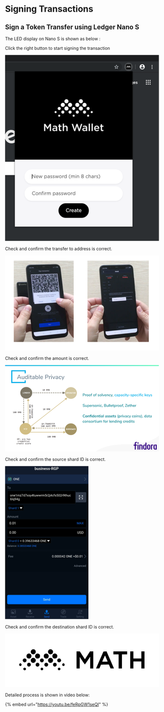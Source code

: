 # Signing Transactions

## Sign a Token Transfer using Ledger Nano S

The LED display on Nano S is shown as below :‌

Click the right button to start signing the transaction

![](../../.gitbook/assets/image%20%282%29.png)

Check and confirm the transfer to address is correct.

![](../../.gitbook/assets/image%20%289%29.png)

Check and confirm the amount is correct.

![](../../.gitbook/assets/image%20%2835%29.png)

Check and confirm the source shard ID is correct.

![](../../.gitbook/assets/image%20%2817%29.png)

Check and confirm the destination shard ID is correct.

![](../../.gitbook/assets/image%20%283%29.png)

Detailed process is shown in video below:

{% embed url="https://youtu.be/feRpGW1seQI" %}

